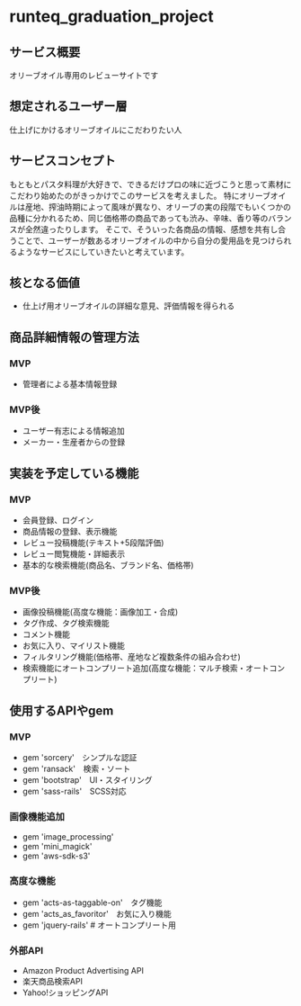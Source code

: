 # runteq_graduation_project

## サービス概要
オリーブオイル専用のレビューサイトです

## 想定されるユーザー層
仕上げにかけるオリーブオイルにこだわりたい人

## サービスコンセプト
もともとパスタ料理が大好きで、できるだけプロの味に近づこうと思って素材にこだわり始めたのがきっかけでこのサービスを考えました。
特にオリーブオイルは産地、搾油時期によって風味が異なり、オリーブの実の段階でもいくつかの品種に分かれるため、同じ価格帯の商品であっても渋み、辛味、香り等のバランスが全然違ったりします。
そこで、そういった各商品の情報、感想を共有し合うことで、ユーザーが数あるオリーブオイルの中から自分の愛用品を見つけられるようなサービスにしていきたいと考えています。

## 核となる価値
* 仕上げ用オリーブオイルの詳細な意見、評価情報を得られる

## 商品詳細情報の管理方法
### MVP
* 管理者による基本情報登録
### MVP後
* ユーザー有志による情報追加
* メーカー・生産者からの登録

## 実装を予定している機能
### MVP
* 会員登録、ログイン
* 商品情報の登録、表示機能
* レビュー投稿機能(テキスト+5段階評価)
* レビュー閲覧機能・詳細表示
* 基本的な検索機能(商品名、ブランド名、価格帯)

### MVP後
* 画像投稿機能(高度な機能：画像加工・合成)
* タグ作成、タグ検索機能
* コメント機能
* お気に入り、マイリスト機能
* フィルタリング機能(価格帯、産地など複数条件の組み合わせ)
* 検索機能にオートコンプリート追加(高度な機能：マルチ検索・オートコンプリート)

## 使用するAPIやgem
### MVP
* gem 'sorcery'　シンプルな認証
* gem 'ransack'　検索・ソート
* gem 'bootstrap'　UI・スタイリング
* gem 'sass-rails'　SCSS対応

### 画像機能追加
* gem 'image_processing'
* gem 'mini_magick'
* gem 'aws-sdk-s3'

### 高度な機能
* gem 'acts-as-taggable-on'　タグ機能
* gem 'acts_as_favoritor'　お気に入り機能
* gem 'jquery-rails'  # オートコンプリート用

### 外部API
* Amazon Product Advertising API
* 楽天商品検索API
* Yahoo!ショッピングAPI